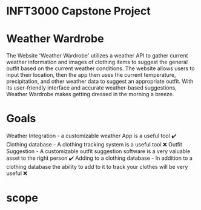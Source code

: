 # INFT3000 Capstone Project
# Weather Wardrobe

The Website 'Weather Wardrobe' utilizes a weather API to gather current weather information and images of clothing items to suggest the general outfit based on the current weather conditions. The website allows users to input their location, then the app then uses the current temperature, precipitation, and other weather data to suggest an appropriate outfit. With its user-friendly interface and accurate weather-based suggestions, Weather Wardrobe makes getting dressed in the morning a breeze.

# Goals
Weather Integration -	a customizable weather App is a useful tool  ✔️
Clothing database -	A clothing tracking system is a useful tool ❌
Outfit Suggestion	- A customizable outfit suggestion software is a very valuable asset to the right person  ✔️
Adding to a clothing database -	In addition to a clothing database the ability to add to it to track your clothes will be very useful ❌

# scope 
